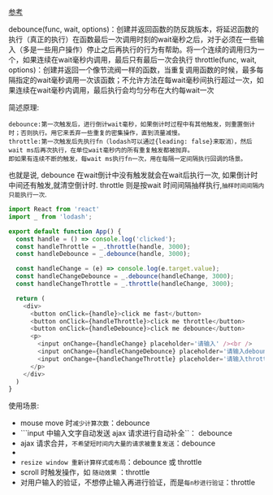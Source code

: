 

[参考](https://segmentfault.com/a/1190000014292298)

debounce(func, wait, options)：创建并返回函数的防反跳版本，将延迟函数的执行（真正的执行）在函数最后一次调用时刻的wait毫秒之后，对于必须在一些输入（多是一些用户操作）停止之后再执行的行为有帮助。将一个连续的调用归为一个，如果连续在wait毫秒内调用，最后只有最后一次会执行
throttle(func, wait, options)：创建并返回一个像节流阀一样的函数，当重复调用函数的时候，最多每隔指定的wait毫秒调用一次该函数；不允许方法在每wait毫秒间执行超过一次，如果连续在wait毫秒内调用，最后执行会均匀分布在大约每wait一次

简述原理:
```
debounce:第一次触发后，进行倒计wait毫秒，如果倒计时过程中有其他触发，则重置倒计时；否则执行。用它来丢弃一些重复的密集操作，直到流量减慢。
throttle:第一次触发后先执行fn（lodash可以通过{leading: false}来取消），然后wait ms后再次执行，在单位wait毫秒内的所有重复触发都被抛弃。
即如果有连续不断的触发，每wait ms执行fn一次，用在每隔一定间隔执行回调的场景。
```

也就是说, debounce 在wait倒计中没有触发就会在wait后执行一次, 如果倒计时中间还有触发,就清空倒计时. throttle 则是按wait 时间间隔抽样执行,```抽样时间间隔内只能执行一次```.


```js
import React from 'react'
import _ from 'lodash';

export default function App() {
  const handle = () => console.log('clicked');
  const handleThrottle = _.throttle(handle, 3000);
  const handleDebounce = _.debounce(handle, 3000);

  const handleChange = (e) => console.log(e.target.value);
  const handleChangeDebounce = _.debounce(handleChange, 3000);
  const handleChangeThrottle = _.throttle(handleChange, 3000);

  return (
    <div>
      <button onClick={handle}>click me fast</button>
      <button onClick={handleThrottle}>click me throttle</button>
      <button onClick={handleDebounce}>click me debounce</button>
      <p>
        <input onChange={handleChange} placeholder='请输入' /><br />
        <input onChange={handleChangeDebounce} placeholder='请输入debounce' /><br />
        <input onChange={handleChangeThrottle} placeholder='请输入throttle' />
      </p>
    </div>
  )
}

```

使用场景:
- mouse move 时```减少计算次数```：debounce
- ```input 中输入文字自动发送 ajax 请求进行自动补全``： debounce
- ajax 请求合并，```不希望短时间内大量的请求被重复发送```：debounce
- 
- ```resize window 重新计算样式或布局```：debounce 或 throttle
- scroll 时触发操作，如 ```随动效果``` ：throttle 
- 对用户输入的验证，不想停止输入再进行验证，而是```每n秒进行验证```：throttle

